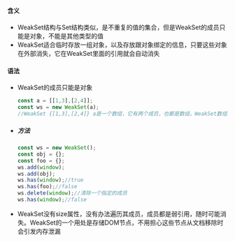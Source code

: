 #### 含义

- WeakSet结构与Set结构类似，是不重复的值的集合，但是WeakSet的成员只能是对象，不能是其他类型的值
- WeakSet适合临时存放一组对象，以及存放跟对象绑定的信息，只要这些对象在外部消失，它在WeakSet里面的引用就会自动消失

#### 语法

- WeakSet的成员只能是对象

  ```javascript
  const a = [[1,3],[2,4]];
  const ws = new WeakSet(a);
  //WeakSet {[1,3],[2,4]} a是一个数组，它有两个成员，也都是数组，WeakSet数组的成员是a数组的成员，而不是a数组本身
  ```

- ##### 方法

  ```javascript
  const ws = new WeakSet();
  const obj = {};
  const foo = {};
  ws.add(window);
  ws.add(obj);
  ws.has(window);//true
  ws.has(foo);//false
  ws.delete(window);//清除一个指定的成员
  ws.has(window);//false
  ```

- WeakSet没有size属性，没有办法遍历其成员，成员都是弱引用，随时可能消失。WeakSet的一个用处是存储DOM节点，不用担心这些节点从文档移除时会引发内存泄漏

